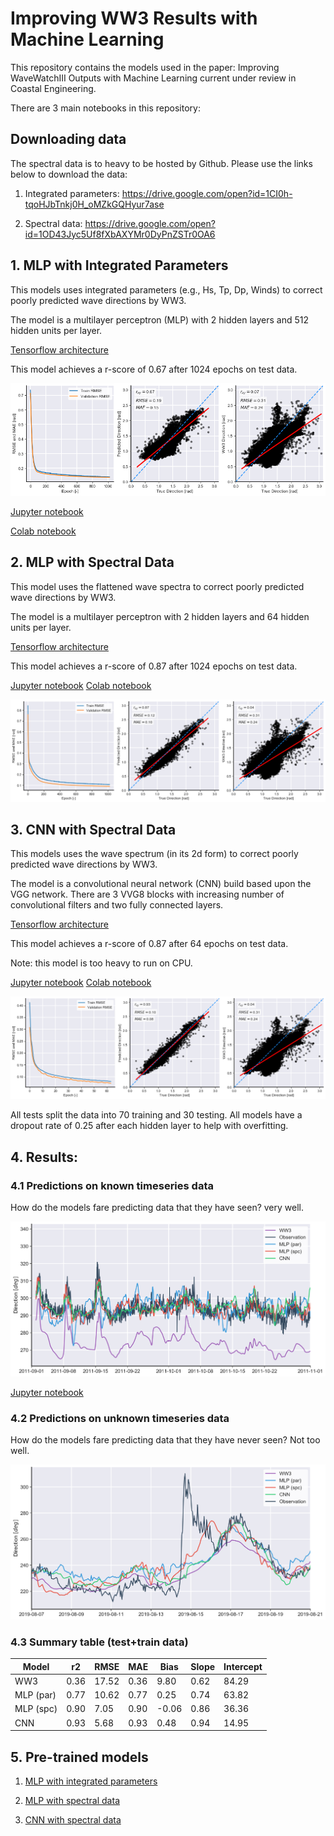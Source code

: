 # Improving WW3 Results with Machine Learning

This repository contains the models used in the paper: Improving WaveWatchIII Outputs with Machine Learning current under review in Coastal Engineering.

There are 3 main notebooks in this repository:

## Downloading data

The spectral data is to heavy to be hosted by Github. Please use the links below to download the data:

1. Integrated parameters: https://drive.google.com/open?id=1CI0h-tqoHJbTnkj0H_oMZkGQHyur7ase

2. Spectral data: https://drive.google.com/open?id=1OD43Jyc5Uf8fXbAXYMr0DyPnZSTr0OA6

## 1. MLP with Integrated Parameters

This models uses integrated parameters (e.g., Hs, Tp, Dp, Winds) to correct poorly predicted wave directions by WW3.

The model is a multilayer perceptron (MLP) with 2 hidden layers and 512 hidden units per layer.

[Tensorflow architecture](plots/arc_mlp_wavepar.png)

This model achieves a r-score of 0.67 after 1024 epochs on test data.

![](plots/results_mlp_wavepar.png)

[Jupyter notebook](notebooks\01_ML_with_integrated_parameters.ipynb)

[Colab notebook](https://drive.google.com/open?id=1__yKUuyMvFgGfN9jrqbMtwZyCUg0neXh)

## 2. MLP with Spectral Data

This model uses the flattened wave spectra to correct poorly predicted wave directions by WW3.

The model is a multilayer perceptron with 2 hidden layers and 64 hidden units per layer.

[Tensorflow architecture](plots/arc_mlp_spc.png)

This model achieves a r-score of 0.87 after 1024 epochs on test data.

[Jupyter notebook](notebooks\02_MLP_with_spectral_data.ipynb)
[Colab notebook](https://drive.google.com/open?id=1yjB3YypUCGyb0haz9OimRK07drYhf8Bf)

![](plots/results_mlp_spc.png)

## 3. CNN with Spectral Data

This models uses the wave spectrum (in its 2d form) to correct poorly predicted wave directions by WW3.

The model is a convolutional neural network (CNN) build based upon the VGG network. There are 3 VVG8 blocks with increasing number of convolutional filters and two fully connected layers.

[Tensorflow architecture](plots/arc_cnn_spc.png)

This model achieves a r-score of 0.87 after 64 epochs on test data.

Note: this model is too heavy to run on CPU.

[Jupyter notebook](notebooks\03_CNN_with_spectral_data.ipynb)
[Colab notebook](https://drive.google.com/open?id=1YGCJLvlo8wdi_mY8ietL4ENPydSuGMd)

![](plots/results_cnn_spc.png)

All tests split the data into 70  training and 30 testing. All models have a dropout rate of 0.25 after each hidden layer to help with overfitting.

## 4. Results:

### 4.1 Predictions on known timeseries data

How do the models fare predicting data that they have seen? very well.

![](plots/comparison_known_data.png)

[Jupyter notebook](notebooks\04_comparison_with_known_data.ipynb)

### 4.2 Predictions on unknown timeseries data

How do the models fare predicting data that they have never seen? Not too well.

![](plots/comparison_new_data.png)

### 4.3 Summary table (test+train data)

| Model     | r2   | RMSE  | MAE  | Bias  | Slope | Intercept |
|-----------|------|-------|------|-------|-------|-----------|
| WW3       | 0.36 | 17.52 | 0.36 | 9.80  | 0.62  | 84.29     |
| MLP (par) | 0.77 | 10.62 | 0.77 | 0.25  | 0.74  | 63.82     |
| MLP (spc) | 0.90 | 7.05  | 0.90 | -0.06 | 0.86  | 36.36     |
| CNN       | 0.93 | 5.68  | 0.93 | 0.48  | 0.94  | 14.95     |

## 5. Pre-trained models

1. [MLP with integrated parameters](pre-trained/MLP.h5)

2. [MLP with spectral data](pre-trained/SPC_MLP.h5)

3. [CNN with spectral data](pre-trained/CNN.h5)
